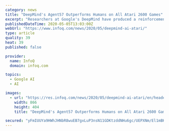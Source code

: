 ```yaml
---
category: news
title: "DeepMind's Agent57 Outperforms Humans on All Atari 2600 Games"
excerpt: "Researchers at Google's DeepMind have produced a reinforcement-learning (RL) system called Agent57 that has scored above the human benchmark on all 57 Atari 2600 games in the Arcade Learning Environment."
publishedDateTime: 2020-05-05T13:03:00Z
webUrl: "https://www.infoq.com/news/2020/05/deepmind-ai-atari/"
type: article
quality: 39
heat: 39
published: false

provider:
  name: InfoQ
  domain: infoq.com

topics:
  - Google AI
  - AI

images:
  - url: "https://res.infoq.com/news/2020/05/deepmind-ai-atari/en/headerimage/deepmind-ai-atari-1588513418632.jpg"
    width: 866
    height: 404
    title: "DeepMind's Agent57 Outperforms Humans on All Atari 2600 Games"

secured: "yFmIUUYa9HWhJHNbR8wuEB7gxLuP3nsN11GDKtzddNHu6gc/UEPXNm/El1mBKPYYSWT15Sdbk5JUnk3MwwJwp6AQNKDepS8vQdBWc56pF7v0NJfPvlho0PJRkVGeL0Kkxa/BcNIn7a3Iia8OgW4WN/60noQukX5DPnXhbfqtYJXTXYBmj6KIldPefNn/COiV9Halhz88j8JV2WzKGs5WSbe0dCkXYWM/szSRgtgvZVThpqJekfZWLktkvalnWshOrX1qvCXYCPWcH66F1njMSAKJferqNsUqiK6Kjp4kwjFQ32ZhbiKTmR4HUgS1rrd+;1IFwJbKWmDjoQd4+r4ayQQ=="
---
```


